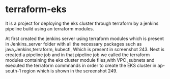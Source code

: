# terraform-eks
It is a project for deploying the eks cluster through terraform by a jenkins pipeline build using an terraform modules.

At first created the jenkins server using terraform modules which is present in Jenkins_server folder with all the necessary packages such as java,Jenkins,terraform, kubectl, Which is present in screenshot 243.
Next is created a pipeline job and in that pipeline job we called the terraform modules containing the eks cluster module files,with VPC ,subnets and executed the terraform commnands in order to create the EKS cluster in ap-south-1 region which is shown in the screenshot 249.
